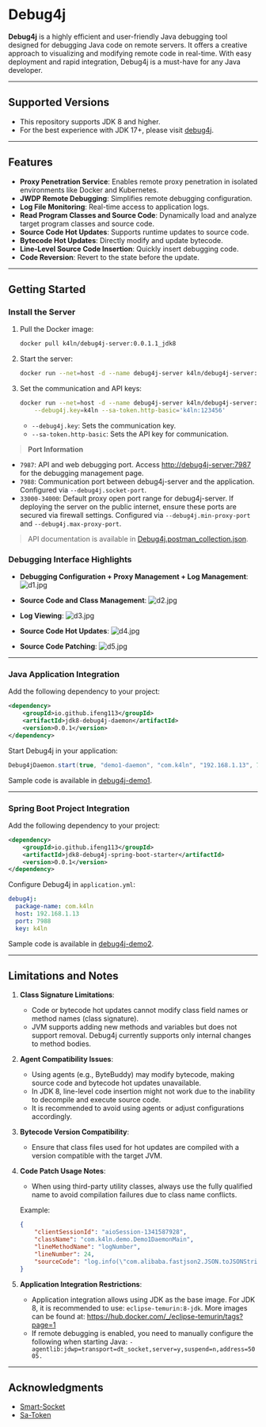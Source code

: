 # Debug4j

**Debug4j** is a highly efficient and user-friendly Java debugging tool designed for debugging Java code on remote servers. It offers a creative approach to visualizing and modifying remote code in real-time. With easy deployment and rapid integration, Debug4j is a must-have for any Java developer.

---

## Supported Versions

- This repository supports JDK 8 and higher.
- For the best experience with JDK 17+, please visit [debug4j](https://github.com/ifeng113/debug4j).

---

## Features

- **Proxy Penetration Service**: Enables remote proxy penetration in isolated environments like Docker and Kubernetes.
- **JWDP Remote Debugging**: Simplifies remote debugging configuration.
- **Log File Monitoring**: Real-time access to application logs.
- **Read Program Classes and Source Code**: Dynamically load and analyze target program classes and source code.
- **Source Code Hot Updates**: Supports runtime updates to source code.
- **Bytecode Hot Updates**: Directly modify and update bytecode.
- **Line-Level Source Code Insertion**: Quickly insert debugging code.
- **Code Reversion**: Revert to the state before the update.

---

## Getting Started

### Install the Server

1. Pull the Docker image:
   ```bash
   docker pull k4ln/debug4j-server:0.0.1.1_jdk8
   ```

2. Start the server:
   ```bash
   docker run --net=host -d --name debug4j-server k4ln/debug4j-server:0.0.1.1_jdk8
   ```

3. Set the communication and API keys:
   ```bash
   docker run --net=host -d --name debug4j-server k4ln/debug4j-server:0.0.1.1_jdk8 \
       --debug4j.key=k4ln --sa-token.http-basic='k4ln:123456'
   ```
   - `--debug4j.key`: Sets the communication key.
   - `--sa-token.http-basic`: Sets the API key for communication.

> **Port Information**

- `7987`: API and web debugging port. Access [http://debug4j-server:7987](http://debug4j-server:7987) for the debugging management page.
- `7988`: Communication port between debug4j-server and the application. Configured via `--debug4j.socket-port`.
- `33000-34000`: Default proxy open port range for debug4j-server. If deploying the server on the public internet, ensure these ports are secured via firewall settings. Configured via `--debug4j.min-proxy-port` and `--debug4j.max-proxy-port`.

> API documentation is available in [Debug4j.postman_collection.json](https://github.com/ifeng113/debug4j-jdk8/blob/master/src/main/resources/Debug4j.postman_collection.json).

### Debugging Interface Highlights

- **Debugging Configuration + Proxy Management + Log Management**:
  ![d1.jpg](src/main/resources/md/static/d1.png)

- **Source Code and Class Management**:
  ![d2.jpg](src/main/resources/md/static/d2.png)

- **Log Viewing**:
  ![d3.jpg](src/main/resources/md/static/d3.png)

- **Source Code Hot Updates**:
  ![d4.jpg](src/main/resources/md/static/d4.png)

- **Source Code Patching**:
  ![d5.jpg](src/main/resources/md/static/d5.png)

---

### Java Application Integration

Add the following dependency to your project:
```xml
<dependency>
    <groupId>io.github.ifeng113</groupId>
    <artifactId>jdk8-debug4j-daemon</artifactId>
    <version>0.0.1</version>
</dependency>
```

Start Debug4j in your application:
```java
Debug4jDaemon.start(true, "demo1-daemon", "com.k4ln", "192.168.1.13", 7988, "k4ln");
```
Sample code is available in [debug4j-demo1](https://github.com/ifeng113/debug4j-jdk8/tree/master/debug4j-demo1).

---

### Spring Boot Project Integration

Add the following dependency to your project:
```xml
<dependency>
    <groupId>io.github.ifeng113</groupId>
    <artifactId>jdk8-debug4j-spring-boot-starter</artifactId>
    <version>0.0.1</version>
</dependency>
```

Configure Debug4j in `application.yml`:
```yaml
debug4j:
  package-name: com.k4ln
  host: 192.168.1.13
  port: 7988
  key: k4ln
```
Sample code is available in [debug4j-demo2](https://github.com/ifeng113/debug4j-jdk8/tree/master/debug4j-demo2).

---

## Limitations and Notes

1. **Class Signature Limitations**:
   - Code or bytecode hot updates cannot modify class field names or method names (class signature).
   - JVM supports adding new methods and variables but does not support removal. Debug4j currently supports only internal changes to method bodies.

2. **Agent Compatibility Issues**:
   - Using agents (e.g., ByteBuddy) may modify bytecode, making source code and bytecode hot updates unavailable.
   - In JDK 8, line-level code insertion might not work due to the inability to decompile and execute source code.
   - It is recommended to avoid using agents or adjust configurations accordingly.

3. **Bytecode Version Compatibility**:
   - Ensure that class files used for hot updates are compiled with a version compatible with the target JVM.

4. **Code Patch Usage Notes**:
   - When using third-party utility classes, always use the fully qualified name to avoid compilation failures due to class name conflicts.

   Example:
   ```json
   {
       "clientSessionId": "aioSession-1341587928",
       "className": "com.k4ln.demo.Demo1DaemonMain",
       "lineMethodName": "logNumber",
       "lineNumber": 24,
       "sourceCode": "log.info(\"com.alibaba.fastjson2.JSON.toJSONString(patch13)\");"
   }
   ```

5. **Application Integration Restrictions**:
    - Application integration allows using JDK as the base image. For JDK 8, it is recommended to use: ```eclipse-temurin:8-jdk```. More images can be found at: https://hub.docker.com/_/eclipse-temurin/tags?page=1
    - If remote debugging is enabled, you need to manually configure the following when starting Java: ```-agentlib:jdwp=transport=dt_socket,server=y,suspend=n,address=5005.```

---

## Acknowledgments

- [Smart-Socket](https://github.com/smartboot/smart-socket)
- [Sa-Token](https://github.com/dromara/sa-token)

